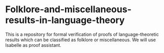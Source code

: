 # Folklore-and-miscellaneous-results-in-language-theory
This is a repository for formal verification of proofs of language-theoretic results which can be classified as folklore or miscellaneous. We will use Isabelle as proof assistant.

